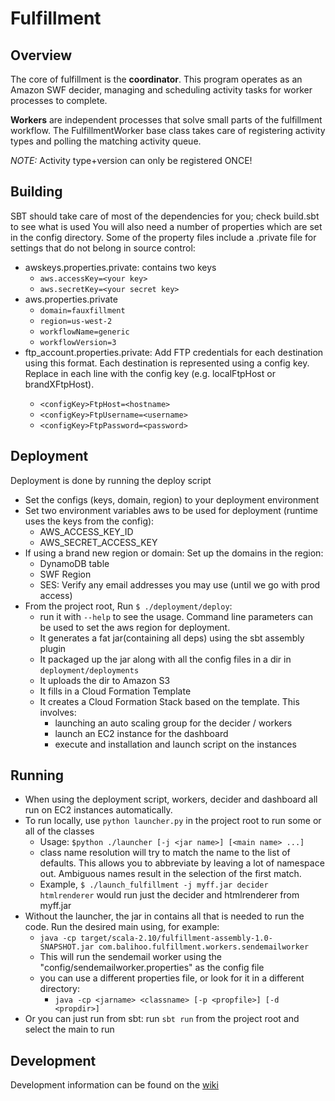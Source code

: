 Fulfillment
===========

Overview
--------
The core of fulfillment is the **coordinator**. This program operates as an Amazon SWF decider, managing and scheduling
activity tasks for worker processes to complete.

**Workers** are independent processes that solve small parts of the fulfillment workflow. The FulfillmentWorker base
class takes care of registering activity types and polling the matching activity queue.

*NOTE:* Activity type+version can only be registered ONCE!

Building
--------
SBT should take care of most of the dependencies for you; check build.sbt to see what is used
You will also need a number of properties which are set in the config directory.
Some of the property files include a .private file for settings that do not belong in source control:
  * awskeys.properties.private: contains two keys
    * ```aws.accessKey=<your key>```
    * ```aws.secretKey=<your secret key>```
  * aws.properties.private
    * ```domain=fauxfillment```
    * ```region=us-west-2```
    * ```workflowName=generic```
    * ```workflowVersion=3```
  * ftp_account.properties.private: Add FTP credentials for each destination using this format.  Each destination is represented using a config key. Replace <configKey> in each line with the config key (e.g. localFtpHost or brandXFtpHost).
    * ```<configKey>FtpHost=<hostname>```
    * ```<configKey>FtpUsername=<username>```
    * ```<configKey>FtpPassword=<password>```


Deployment
--------
Deployment is done by running the deploy script
  * Set the configs (keys, domain, region) to your deployment environment
  * Set two environment variables aws to be used for deployment (runtime uses the keys from the config):
    * AWS_ACCESS_KEY_ID
    * AWS_SECRET_ACCESS_KEY
  * If using a brand new region or domain: Set up the domains in the region:
    * DynamoDB table
    * SWF Region
    * SES: Verify any email addresses you may use (until we go with prod access)
  * From the project root, Run ```$ ./deployment/deploy```:
    * run it with ```--help``` to see the usage. Command line parameters can be used to set the aws region for deployment.
    * It generates a fat jar(containing all deps) using the sbt assembly plugin
    * It packaged up the jar along with all the config files in a dir in ```deployment/deployments```
    * It uploads the dir to Amazon S3
    * It fills in a Cloud Formation Template
    * It creates a Cloud Formation Stack based on the template. This involves:
      * launching an auto scaling group for the decider / workers
      * launch an EC2 instance for the dashboard
      * execute and installation and launch script on the instances

Running
--------
  * When using the deployment script, workers, decider and dashboard all run on EC2 instances automatically.
  * To run locally, use ```python launcher.py``` in the project root to run some or all of the classes
    * Usage: ```$python ./launcher [-j <jar name>] [<main name> ...]```
    * class name resolution will try to match the name to the list of defaults. This allows you to abbreviate by leaving a lot of namespace out. Ambiguous names result in the selection of the first match.
    * Example, ```$ ./launch_fulfillment -j myff.jar decider htmlrenderer``` would run just the decider and htmlrenderer from myff.jar
  * Without the launcher, the jar in contains all that is needed to run the code. Run the desired main using, for example:
    * ```java -cp target/scala-2.10/fulfillment-assembly-1.0-SNAPSHOT.jar com.balihoo.fulfillment.workers.sendemailworker```
    * This will run the sendemail worker using the "config/sendemailworker.properties" as the config file
    * you can use a different properties file, or look for it in a different directory:
      * ```java -cp <jarname> <classname> [-p <propfile>] [-d <propdir>]```
  * Or you can just run from sbt: run ```sbt run``` from the project root and select the main to run

Development
-----------
Development information can be found on the [wiki](https://github.com/balihoo/fulfillment/wiki/Home)




